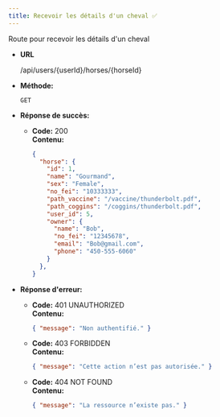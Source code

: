 ```yaml
---
title: Recevoir les détails d'un cheval ✅
---
```


Route pour recevoir les détails d'un cheval


* **URL**

  /api/users/{userId}/horses/{horseId}

* **Méthode:**
  
  `GET`

* **Réponse de succès:**
  
  * **Code:** 200 <br />
    **Contenu:** 
    ```json
    {
      "horse": {
        "id": 1,
        "name": "Gourmand",
        "sex": "Female",
        "no_fei": "10333333",
        "path_vaccine": "/vaccine/thunderbolt.pdf",
        "path_coggins": "/coggins/thunderbolt.pdf",
        "user_id": 5,
        "owner": {
          "name": "Bob",
          "no_fei": "12345678",
          "email": "Bob@gmail.com",
          "phone": "450-555-6060"
        }
      },
    }
    ```

* **Réponse d'erreur:**

  * **Code:** 401 UNAUTHORIZED <br />
    **Contenu:** 
    ```json
    { "message": "Non authentifié." }
    ```

  * **Code:** 403 FORBIDDEN <br />
    **Contenu:** 
    ```json
    { "message": "Cette action n’est pas autorisée." }
    ```

  * **Code:** 404 NOT FOUND <br />
    **Contenu:** 
    ```json
    { "message": "La ressource n’existe pas." }
    ```
